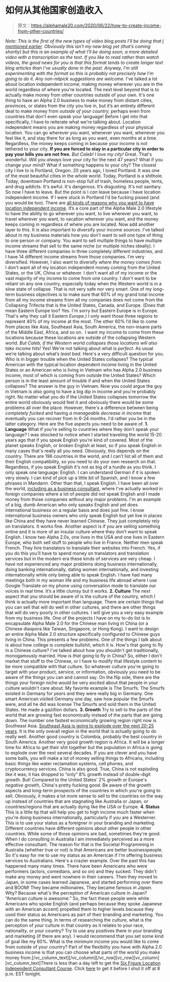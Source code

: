 # 如何从其他国家创造收入

> 原文：<https://alphamale20.com/2020/06/22/how-to-create-income-from-other-countries/>

*Note: This is the first of the new types of video blog posts I’ll be doing that* [*I mentioned earlier*](https://blackdragonblog.com/2020/05/16/new-blog-format-coming-soon/)*. Obviously this isn’t my new blog yet (that’s coming shortly) but this is an example of what I’ll be doing soon, a more detailed video with a transcription as the text. If you like to read rather than watch videos, the good news for you is that this format tends to create longer text blog articles than I've usually done in the past. Anyway, I’m still experimenting with the format so this is probably not precisely how I’m going to do it. Any non-nitpick suggestions are welcome.* I've talked a lot about location independent income; making money wherever you are in the world regardless of where you're located. The next level beyond that is to actually make money from other countries outside of your own. It's one thing to have an Alpha 2.0 business to make money from distant cities, provinces, or states from the city you live in, but it’s an entirely different deal to make money from *outside of your country,* perhaps even from countries that don't even speak your language! Before I get into that specifically, I have to reiterate what we're talking about. Location independent means you are making money regardless of your physical location. You can go wherever you want, whenever you want, whenever you feel like it, and stay there for as long as you want, even months at a time. Regardless, the money keeps coming in because your income is not tethered to your city. **If you are forced to stay in a particular city in order to pay your bills you are not free.** *But Caleb! I love my city!* Great. That's wonderful. Will you *always* love your city for the next 47 years? What if you change your mind? What if something happens to your city? The closest city I live to is Portland, Oregon. 20 years ago, I loved Portland. It was one of the most beautiful cities in the whole world. Today, Portland is a shithole. Today, downtown Portland is non-stop full of trash, homeless people, tents, and drug addicts. It's awful. It's dangerous. It’s disgusting. It's not sanitary. So now I have to leave. But the point is I *can* leave because I have location independent income. If I were *stuck* in Portland I'd be fucking pissed (and you would be too). There are [all kinds of reasons why you want to have location independent income](https://blackdragonblog.com/2020/03/02/what-location-independence-actually-means/). It’s a core part of the Alpha Male 2.0 lifestyle to have the ability to go wherever you want, to live wherever you want, to travel wherever you want, to vacation wherever you want, and the money keeps coming in regardless of where you are located. Now add another layer to this. It is also important to diversify your income *sources*. I've talked about in my business materials how you don't want to sell one type of thing to one person or company. You want to sell multiple things to have multiple income streams that sell to the same niche (or multiple niches ideally). I have three different companies in three completely different industries, and I have 14 different income streams from those companies. I'm very diversified. However, I also want to diversify *where the money comes from*. I don't want all of my location independent money coming from the United States, or the UK, China or whatever. I don’t want all of my income or the vast majority of my income to come from one country. I don't want to be reliant on any one country, especially today when the Western world is in a slow state of collapse. That is not very safe nor very smart. One of my long-term business objectives is to make sure that 60% of my grand total income from all my income streams from all my companies does *not* come from the Collapsing Trifecta that is the United States, Canada, and Europe. (Does that mean Eastern Europe too? Yes. I'm sorry but Eastern Europe is in Europe. That's why they call it Eastern *Europe.)* I only want those three regions to represent 40% of my income at the most. The other 60% I’d like to come from places like Asia, Southeast Asia, South America, the non-insane parts of the Middle East, Africa, and so on.  I want my income to come from these locations because these locations are outside of the collapsing Western world. *But Caleb, if the Western world collapses those locations will also take income hits!* Yes! We're not talking about what is *perfect*. As usual we’re talking about what’s *least bad*. Here's a very difficult question for you. Who is in bigger trouble when the United States collapses? The typical American with the typical location dependent income living in the United States or an American who is living in Vietnam who has Alpha 2.0 business income, most of which is coming from outside the United States? Which person is in the least amount of trouble if and when the United States collapses? The answer is the guy in Vietnam. Now you could argue the guy in Vietnam is *also* going to have a big dip in income and you're probably right. No matter what you do if the United States collapses tomorrow the entire world obviously would feel it and obviously there would be some problems all over the place. However, there's a difference between being *completely fucked* and having *a manageable decrease in income* that eventually you can recover from in 6-24 months. I'd rather you be in the latter category. Here are the five aspects you need to be aware of. **1\. Language** What if you’re selling to countries where they don't speak your language? I was shocked to notice when I started traveling the world 15-20 years ago that if you speak English you’re kind of covered. Most of the planet speaks English, or broken English at least, so if you speak English in many cases that's really all you need. Obviously, this depends on the country. There are 196 countries in the world, and I can’t list all of them and their English compatibility, so you need to do your own research on that. Regardless, if you speak English it's not as big of a hurdle as you think. I only speak one language: English. I can understand German if it is spoken very slowly. I can kind of pick up a little bit of Spanish, and I know a few phrases in Mandarin. Other than that, I speak English. I have been all over the world, [including as a business consultant](https://alphamale20.kartra.com/page/xAh44), where I've actually worked in foreign companies where a lot of people did not speak English and I made money from those companies without any major problems. I'm an example of a big, dumb American who only speaks English and yet does international business on a regular basis and does just fine. I know international business owners who only speak English but yet live in places like China and they have never learned Chinese. They just completely rely on translators. It works fine. Another aspect is if you are selling something online and it is more of an insular culture where they don’t want to speak English. I know two Alpha 2.0s, one lives in the USA and one lives in Eastern Europe, who both sell stuff to people who live in France. Neither men speak French. They hire translators to translate their websites into French. Yes, if you do this you’ll have to spend money on translators and translation services but in the modern era these kinds of services are very cheap. I have not experienced any major problems doing business internationally, doing banking internationally, dating women internationally, and investing internationally while only being able to speak English. I have had many meetings both in my woman life and my business life abroad where I use Google Translate on my phone using conversation mode to translate our voices in real time. It’s a little clumsy but it works. **2\. Culture** The next aspect that you should be aware of is the culture of the country, which I think is actually more important than language. There are certain things that you can sell that will do well in other cultures, and there are other things that will do very poorly in other cultures. I will give you a very easy example from my business life. One of the projects I have on my to-do list is to encapsulate Alpha Male 2.0 for the Chinese man living in China (or a Chinese diaspora like Taiwan, Singapore, or Hong Kong). I want to design an entire Alpha Male 2.0 structure specifically configured to Chinese guys living in China. This presents a few problems. One of the things I talk about is about how college is complete bullshit, which it is. How's that going to fly in a Chinese culture? I’ve talked about how you shouldn't get traditionally, monogamously married. How is *that* going to fly in China? So, either I don't market that stuff to the Chinese, or I have to modify that lifestyle content to be more compatible with that culture. So whatever culture you're going to target with your product, service, or information, obviously you need to be aware of the things you can and cannot say. On the flip side, there are the things your foreign niche would be very excited about that people in your culture wouldn't care about. My favorite example is The Smurfs. The Smurfs existed in Germany for *years* and they were really big in Germany. One smart American visited Germany one day, saw how popular the Smurfs were, and all he did was license The Smurfs and sold them in the United States. He made a gazillion dollars. **3\. Growth** Try to sell to the parts of the world that are growing fast economically instead of the parts that are going down. The number one fastest economically growing region right now is Southeast Asia. [Southeast Asia is going to explode over the next 20-25 years](https://calebjonesblog.com/southeast-asia-the-land-of-opportunity/). It is the only overall region in the world that is actually going to do really well. Another good country is Colombia, probably the best country in South America. Another very good growth region is Africa. It will be a longer time for Africa to get their shit together but the population in Africa is going to explode over the next several decades. If you are clever and you have some balls, you will make a lot of money selling things to Africans, including basic things like water reclamation systems, cell phones, and cryptocurrency services. China is also good. True, China is not exploding like it was; it has dropped to “only” 8% growth instead of double-digit growth. But! Compared to the United States’ 2% growth or Europe's *negative* growth, China's pretty fucking good. Be aware of the growth aspects and long-term prospects of the countries in which you're going to sell. Obviously, it makes a lot more sense to sell to the countries on the way up instead of countries that are stagnating like Australia or Japan, or countries/regions that are actually dying like the USA or Europe. **4\. Status** This is a little tip that will help you get to high income much faster when you're doing business internationally, particularly if you are a Westerner. This is to use your status as a foreigner in your branding and marketing. Different countries have different opinions about other people in other countries. While some of those opinions are bad, sometimes they're good. When I do consulting in Australia I am immediately perceived as a more effective consultant. The reason for that is the Societal Programming in Australia (whether true or not) is that Americans are better businesspeople. So it's easy for me to use my status as an American if I'm offering business services to Australians. Here's a crazier example. Over the past this has happened many many times. There have been Americans who were performers (actors, comedians, and so on) and they sucked. They didn't make any money and went nowhere in their careers. Then they moved to Japan, in some cases learned Japanese, and started performing over there and BOOM! They became millionaires. They became famous *in Japan.* Why? Because what's the perception of American culture in Japan? “American culture is awesome.” So, the fact these people were white Americans who spoke English (and perhaps because they spoke Japanese with an American accent) propelled them to higher levels because they used their status as Americans as part of their branding and marketing. You can do the same thing. In terms of researching the culture, what is the perception of *your* culture in that country as it relates to your race, nationality, or your country? Try to use any positives there in your branding and marketing (if there are any). I would recommend that you set some kind of goal like my 60%. What is the minimum income you would like to come from outside of your country? Part of the flexibility you have with Alpha 2.0 business income is that you can choose what parts of the world you make money from.[/vc_column_text][/vc_column][/vc_row][vc_row][vc_column][vc_column_text]There is less than a day left to get the [Six Figure Location Independent Consultant Course](https://alphamale20.kartra.com/page/xAh44). Click [here](https://alphamale20.kartra.com/page/xAh44) to get it before I shut it off at 8 p.m. EST tonight.